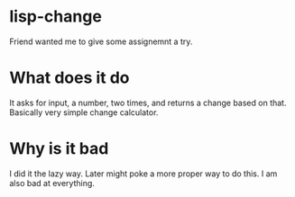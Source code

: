 # lisp-change
Friend wanted me to give some assignemnt a try.
# What does it do
It asks for input, a number, two times, and returns a change based on that.
Basically very simple change calculator.
# Why is it bad
I did it the lazy way.
Later might poke a more proper way to do this.
I am also bad at everything.
